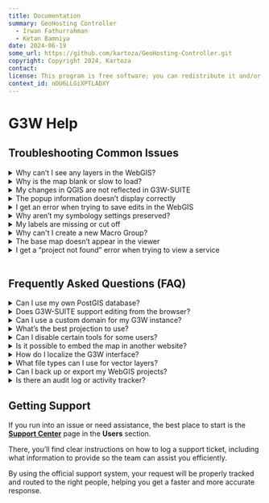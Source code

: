 ```yaml
---
title: Documentation
summary: GeoHosting Controller
  - Irwan Fathurrahman
  - Ketan Bamniya
date: 2024-06-19
some_url: https://github.com/kartoza/GeoHosting-Controller.git
copyright: Copyright 2024, Kartoza
contact:
license: This program is free software; you can redistribute it and/or modify it under the terms of the GNU Affero General Public License as published by the Free Software Foundation; either version 3 of the License, or (at your option) any later version.
context_id: nDU6LLGiXPTLADXY
---
```


# G3W Help

## Troubleshooting Common Issues

<details class="faq-item">
  <summary>Why can’t I see any layers in the WebGIS?</summary>
  <div class="faq-answer">
    Your project might not be published or added to a Macro Group.  
    <br><br>
    <strong>Fix:</strong> Make sure your QGIS project is published and assigned to an active Macro Group in the admin panel.
  </div>
</details>

<details class="faq-item">
  <summary>Why is the map blank or slow to load?</summary>
  <div class="faq-answer">
    This could be due to missing base layers or unsupported CRS settings.  
    <br><br>
    <strong>Fix:</strong> Ensure a valid base layer like OSM is set and your QGIS project is using the correct coordinate system.
  </div>
</details>

<details class="faq-item">
  <summary>My changes in QGIS are not reflected in G3W-SUITE</summary>
  <div class="faq-answer">
    Updating the project file alone doesn't update the published version.  
    <br><br>
    <strong>Fix:</strong> Re-publish the updated QGIS project and restart the G3W-SUITE services if needed.
  </div>
</details>

<details class="faq-item">
  <summary>The popup information doesn’t display correctly</summary>
  <div class="faq-answer">
    Field aliases or HTML formatting issues may cause this.  
    <br><br>
    <strong>Fix:</strong> Use the QGIS "Identify" tool to verify field names and ensure the HTML popup template is well-formed.
  </div>
</details>

<details class="faq-item">
  <summary>I get an error when trying to save edits in the WebGIS</summary>
  <div class="faq-answer">
    Your user role may not have editing permissions, or the database connection is misconfigured.  
    <br><br>
    <strong>Fix:</strong> Check that your user role allows editing, and verify the editing settings in the admin interface.
  </div>
</details>

<details class="faq-item">
  <summary>Why aren’t my symbology settings preserved?</summary>
  <div class="faq-answer">
    G3W-SUITE supports most but not all QGIS symbology features.  
    <br><br>
    <strong>Fix:</strong> Use simple categorized or rule-based styles, and avoid complex symbol layers.
  </div>
</details>

<details class="faq-item">
  <summary>My labels are missing or cut off</summary>
  <div class="faq-answer">
    Label rendering may be affected by scale or layer settings.  
    <br><br>
    <strong>Fix:</strong> Adjust label settings in QGIS to use scale-based visibility, and check layer order and priority.
  </div>
</details>

<details class="faq-item">
  <summary>Why can't I create a new Macro Group?</summary>
  <div class="faq-answer">
    Only administrators can create Macro Groups.  
    <br><br>
    <strong>Fix:</strong> Contact a G3W admin or ensure your user role has the correct permissions.
  </div>
</details>

<details class="faq-item">
  <summary>The base map doesn’t appear in the viewer</summary>
  <div class="faq-answer">
    This may be due to missing URL or projection mismatch.  
    <br><br>
    <strong>Fix:</strong> Make sure the base map URL is valid and matches the WebGIS projection (EPSG:4326 recommended).
  </div>
</details>

<details class="faq-item">
  <summary>I get a “project not found” error when trying to view a service</summary>
  <div class="faq-answer">
    The QGIS project may not be published correctly or the path is wrong.  
    <br><br>
    <strong>Fix:</strong> Check that the project is saved in the correct directory and published in the admin panel.
  </div>
</details>

<br>

## Frequently Asked Questions (FAQ)

<details class="faq-item">
  <summary>Can I use my own PostGIS database?</summary>
  <div class="faq-answer">
    Yes. G3W-SUITE supports multiple database types including PostGIS. You can configure connections in the admin interface.
  </div>
</details>

<details class="faq-item">
  <summary>Does G3W-SUITE support editing from the browser?</summary>
  <div class="faq-answer">
    Yes. Editing tools can be activated for specific layers and user roles. Make sure you configure edit permissions correctly.
  </div>
</details>

<details class="faq-item">
  <summary>Can I use a custom domain for my G3W instance?</summary>
  <div class="faq-answer">
    Yes, with the appropriate server configuration and domain settings. Contact your system administrator or hosting provider.
  </div>
</details>

<details class="faq-item">
  <summary>What’s the best projection to use?</summary>
  <div class="faq-answer">
    EPSG:4326 is recommended for compatibility with most web mapping tools and base maps.
  </div>
</details>

<details class="faq-item">
  <summary>Can I disable certain tools for some users?</summary>
  <div class="faq-answer">
    Yes. Use the role-based configuration in the admin panel to control which widgets, tools, and services are available per user group.
  </div>
</details>

<details class="faq-item">
  <summary>Is it possible to embed the map in another website?</summary>
  <div class="faq-answer">
    Yes. G3W-SUITE provides iframe embedding support for public WebGIS projects.
  </div>
</details>

<details class="faq-item">
  <summary>How do I localize the G3W interface?</summary>
  <div class="faq-answer">
    G3W-SUITE supports multiple languages. You can set the default language per user or browser locale.
  </div>
</details>

<details class="faq-item">
  <summary>What file types can I use for vector layers?</summary>
  <div class="faq-answer">
    QGIS supports a wide range of vector formats like Shapefile, GeoPackage, SpatiaLite, and PostGIS — all of which are compatible with G3W-SUITE.
  </div>
</details>

<details class="faq-item">
  <summary>Can I back up or export my WebGIS projects?</summary>
  <div class="faq-answer">
    Not directly through the interface, but you can back up QGIS projects, database files, and G3W config manually from the server.
  </div>
</details>

<details class="faq-item">
  <summary>Is there an audit log or activity tracker?</summary>
  <div class="faq-answer">
    G3W-SUITE includes basic logging features for some operations. For full audit tracking, consider using additional server tools.
  </div>
</details>

## Getting Support

If you run into an issue or need assistance, the best place to start is the **[Support Center](https://kartoza.github.io/GeoHosting-Documentation/users/support_center/)** page in the **Users** section.

There, you’ll find clear instructions on how to log a support ticket, including what information to provide so the team can assist you efficiently.

By using the official support system, your request will be properly tracked and routed to the right people, helping you get a faster and more accurate response.

<br>
